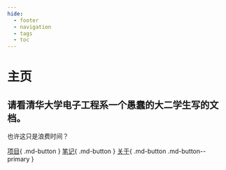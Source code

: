 ```yaml
---
hide:
  - footer
  - navigation
  - tags
  - toc
---
```


# 主页

## 请看清华大学电子工程系一个愚蠢的大二学生写的文档。

也许这只是浪费时间？

[项目](projects/){ .md-button }
[笔记](notes/){ .md-button }
[关于](about/){ .md-button .md-button--primary }